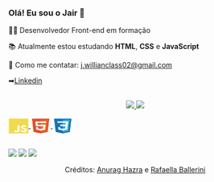 ### Olá! Eu sou o Jair 👋
<div>
  <p>🐱‍👤 Desenvolvedor Front-end em formação</p>
  <p>📚 Atualmente estou estudando <b>HTML</b>, <b>CSS</b> e <b>JavaScript</b></p>
  <p>💬 Como me contatar: <a href="mailto:j.willianclass02@gmail.com">j.willianclass02@gmail.com</a></p>
  <p>➡<a href="https://www.linkedin.com/in/jairwillianclass/">Linkedin</a></p>
</div>
<br>

<div align="center">
  <a href="https://github.com/jair777">
  <img height="180em" src="https://github-readme-stats.vercel.app/api?username=jair777&show_icons=true&theme=dark&include_all_commits=true&count_private=true"/>
  <img height="180em" src="https://github-readme-stats.vercel.app/api/top-langs/?username=jair777&layout=compact&langs_count=7&theme=dark"/>
</div>
  <div style="display: inline_block"><br>
  <img align="center" alt="Jair777-Js" height="30" width="40" src="https://raw.githubusercontent.com/devicons/devicon/master/icons/javascript/javascript-plain.svg">
  <img align="center" alt="Jair777-HTML" height="30" width="40" src="https://raw.githubusercontent.com/devicons/devicon/master/icons/html5/html5-original.svg">
  <img align="center" alt="Jair777-CSS" height="30" width="40" src="https://raw.githubusercontent.com/devicons/devicon/master/icons/css3/css3-original.svg">
</div>
    
##
 
<div> 
  <a href="https://instagram.com/jairzera7" target="_blank"><img src="https://img.shields.io/badge/-Instagram-%23E4405F?style=for-the-badge&logo=instagram&logoColor=white" target="_blank"></a>
  <a href = "https://j.willianclass02@gmail.com"><img src="https://img.shields.io/badge/-Gmail-%23333?style=for-the-badge&logo=gmail&logoColor=white" target="_blank"></a>
  <a href="https://www.linkedin.com/in/jair-willian-class-0706441a1" target="_blank"><img src="https://img.shields.io/badge/-LinkedIn-%230077B5?style=for-the-badge&logo=linkedin&logoColor=white" target="_blank"></a>   
 </div>

<div align="center">
  <p>Créditos: <a href="https://github.com/anuraghazra/github-readme-stats">Anurag Hazra</a> e <a href="https://github.com/rafaballerini">Rafaella Ballerini</a></p>
</div>
